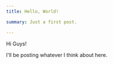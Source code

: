 ```yaml
---
title: Hello, World!

summary: Just a first post.

---
```


Hi Guys!

I'll be posting whatever I think about here.